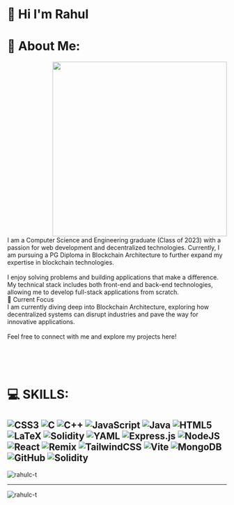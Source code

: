 # 👋 Hi I'm Rahul

# 💫 About Me:
<img src="https://media.giphy.com/media/v1.Y2lkPTc5MGI3NjExbHI4ajd1bHBnazlqM205OTNsOHNqNWZqN24zbmxyMnRneGNvNDNqMCZlcD12MV9naWZzX3NlYXJjaCZjdD1n/bGgsc5mWoryfgKBx1u/giphy.gif" align="right" height="400px" width="auto" style="padding-left: 200px"></img>
<br>I am a Computer Science and Engineering graduate (Class of 2023) with a passion for web development and decentralized technologies. Currently, I am pursuing a PG Diploma in Blockchain Architecture to further expand my expertise in blockchain technologies.<br><br>I enjoy solving problems and building applications that make a difference. My technical stack includes both front-end and back-end technologies, allowing me to develop full-stack applications from scratch.<br>🚀 Current Focus<br>I am currently diving deep into Blockchain Architecture, exploring how decentralized systems can disrupt industries and pave the way for innovative applications.<br><br>Feel free to connect with me and explore my projects here!<br><br>

<br><br>
# 💻 SKILLS:
![CSS3](https://img.shields.io/badge/css3-%231572B6.svg?style=for-the-badge&logo=css3&logoColor=white) ![C](https://img.shields.io/badge/c-%2300599C.svg?style=for-the-badge&logo=c&logoColor=white) ![C++](https://img.shields.io/badge/c++-%2300599C.svg?style=for-the-badge&logo=c%2B%2B&logoColor=white) ![JavaScript](https://img.shields.io/badge/javascript-%23323330.svg?style=for-the-badge&logo=javascript&logoColor=%23F7DF1E) ![Java](https://img.shields.io/badge/java-%23ED8B00.svg?style=for-the-badge&logo=openjdk&logoColor=white) ![HTML5](https://img.shields.io/badge/html5-%23E34F26.svg?style=for-the-badge&logo=html5&logoColor=white) ![LaTeX](https://img.shields.io/badge/latex-%23008080.svg?style=for-the-badge&logo=latex&logoColor=white) ![Solidity](https://img.shields.io/badge/Solidity-%23363636.svg?style=for-the-badge&logo=solidity&logoColor=white) ![YAML](https://img.shields.io/badge/yaml-%23ffffff.svg?style=for-the-badge&logo=yaml&logoColor=151515) ![Express.js](https://img.shields.io/badge/express.js-%23404d59.svg?style=for-the-badge&logo=express&logoColor=%2361DAFB) ![NodeJS](https://img.shields.io/badge/node.js-6DA55F?style=for-the-badge&logo=node.js&logoColor=white) ![React](https://img.shields.io/badge/react-%2320232a.svg?style=for-the-badge&logo=react&logoColor=%2361DAFB) ![Remix](https://img.shields.io/badge/remix-%23000.svg?style=for-the-badge&logo=remix&logoColor=white) ![TailwindCSS](https://img.shields.io/badge/tailwindcss-%2338B2AC.svg?style=for-the-badge&logo=tailwind-css&logoColor=white) ![Vite](https://img.shields.io/badge/vite-%23646CFF.svg?style=for-the-badge&logo=vite&logoColor=white) ![MongoDB](https://img.shields.io/badge/MongoDB-%234ea94b.svg?style=for-the-badge&logo=mongodb&logoColor=white) ![GitHub](https://img.shields.io/badge/github-%23121011.svg?style=for-the-badge&logo=github&logoColor=white) ![Solidity](https://img.shields.io/badge/Solidity-%23363636.svg?style=for-the-badge&logo=solidity&logoColor=white)
---

<p align="left"> <img src="https://komarev.com/ghpvc/?username=rahulc-t&label=Profile%20views&color=0e75b6&style=flat" alt="rahulc-t" /> </p>

---

<p><img align="left" src="https://github-readme-stats.vercel.app/api/top-langs?username=rahulc-t&show_icons=true&locale=en&layout=compact" alt="rahulc-t" /></p>
